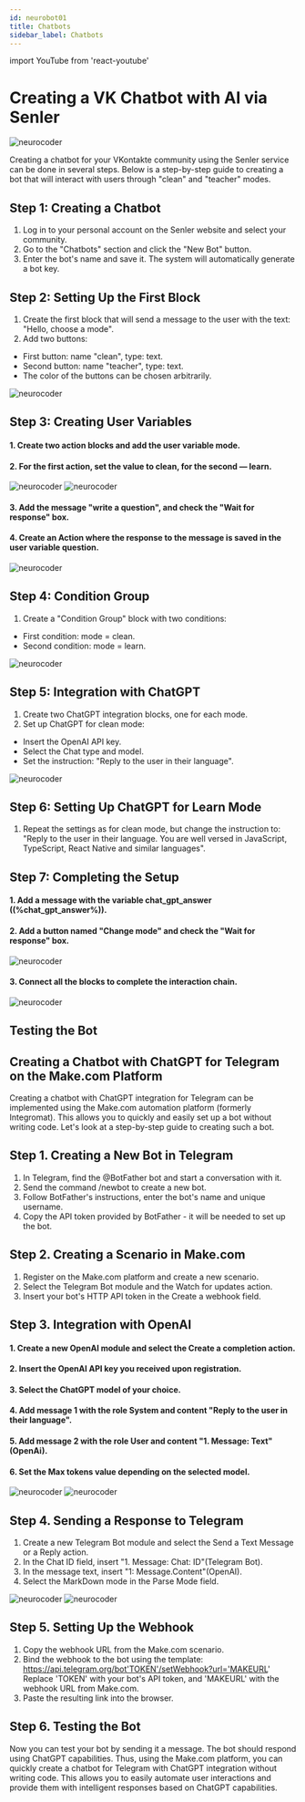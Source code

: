 ```yaml
---
id: neurobot01
title: Chatbots
sidebar_label: Chatbots
---
```


import YouTube from 'react-youtube'

# Creating a VK Chatbot with AI via Senler

![neurocoder](/img/neurobots/neuro1.png)

Creating a chatbot for your VKontakte community using the Senler service can be done in several steps. Below is a step-by-step guide to creating a bot that will interact with users through "clean" and "teacher" modes.

<YouTube videoId='xpEy-Llex5k' />

## Step 1: Creating a Chatbot

1. Log in to your personal account on the Senler website and select your community.
2. Go to the "Chatbots" section and click the "New Bot" button.
3. Enter the bot's name and save it. The system will automatically generate a bot key.

## Step 2: Setting Up the First Block

1. Create the first block that will send a message to the user with the text: "Hello, choose a mode".
2. Add two buttons:
- First button: name "clean", type: text.
- Second button: name "teacher", type: text.
- The color of the buttons can be chosen arbitrarily.

![neurocoder](/img/neurobots/image1.1.png)

## Step 3: Creating User Variables

#### 1. Create two action blocks and add the user variable mode.
#### 2. For the first action, set the value to clean, for the second — learn.
![neurocoder](/img/neurobots/image1.21.png)
![neurocoder](/img/neurobots/image1.22.png)

#### 3. Add the message "write a question", and check the "Wait for response" box.
#### 4. Create an Action where the response to the message is saved in the user variable question.
![neurocoder](/img/neurobots/image1.3.png)

## Step 4: Condition Group

1. Create a "Condition Group" block with two conditions:
- First condition: mode = clean.
- Second condition: mode = learn.

![neurocoder](/img/neurobots/image1.4.png)

## Step 5: Integration with ChatGPT

1. Create two ChatGPT integration blocks, one for each mode.
2. Set up ChatGPT for clean mode:
- Insert the OpenAI API key.
- Select the Chat type and model.
- Set the instruction: "Reply to the user in their language".

![neurocoder](/img/neurobots/image1.5.png)

## Step 6: Setting Up ChatGPT for Learn Mode

1. Repeat the settings as for clean mode, but change the instruction to: "Reply to the user in their language. You are well versed in JavaScript, TypeScript, React Native and similar languages".

## Step 7: Completing the Setup

#### 1. Add a message with the variable chat_gpt_answer ((%chat_gpt_answer%)).
#### 2. Add a button named "Change mode" and check the "Wait for response" box.
![neurocoder](/img/neurobots/image1.6.png)
#### 3. Connect all the blocks to complete the interaction chain.
![neurocoder](/img/neurobots/image1.7.png)

## Testing the Bot

## Creating a Chatbot with ChatGPT for Telegram on the Make.com Platform

Creating a chatbot with ChatGPT integration for Telegram can be implemented using the Make.com automation platform (formerly Integromat). This allows you to quickly and easily set up a bot without writing code. Let's look at a step-by-step guide to creating such a bot.

## Step 1. Creating a New Bot in Telegram

1. In Telegram, find the @BotFather bot and start a conversation with it.
2. Send the command /newbot to create a new bot.
3. Follow BotFather's instructions, enter the bot's name and unique username.
4. Copy the API token provided by BotFather - it will be needed to set up the bot.

## Step 2. Creating a Scenario in Make.com

1. Register on the Make.com platform and create a new scenario.
2. Select the Telegram Bot module and the Watch for updates action.
3. Insert your bot's HTTP API token in the Create a webhook field.

## Step 3. Integration with OpenAI

#### 1. Create a new OpenAI module and select the Create a completion action.
#### 2. Insert the OpenAI API key you received upon registration.
#### 3. Select the ChatGPT model of your choice.
#### 4. Add message 1 with the role System and content "Reply to the user in their language".
#### 5. Add message 2 with the role User and content "1. Message: Text"(OpenAi).
#### 6. Set the Max tokens value depending on the selected model.
![neurocoder](/img/neurobots/image1.8.png)
![neurocoder](/img/neurobots/image1.9.png)

## Step 4. Sending a Response to Telegram

1. Create a new Telegram Bot module and select the Send a Text Message or a Reply action.
2. In the Chat ID field, insert "1. Message: Chat: ID"(Telegram Bot).
3. In the message text, insert "1: Message.Content"(OpenAI).
4. Select the MarkDown mode in the Parse Mode field.

![neurocoder](/img/neurobots/image1.10.png)
![neurocoder](/img/neurobots/image1.11.png)

## Step 5. Setting Up the Webhook

1. Copy the webhook URL from the Make.com scenario.
2. Bind the webhook to the bot using the template:
https://api.telegram.org/bot'TOKEN'/setWebhook?url='MAKEURL'
Replace 'TOKEN' with your bot's API token, and 'MAKEURL' with the webhook URL from Make.com.
3. Paste the resulting link into the browser.

## Step 6. Testing the Bot

Now you can test your bot by sending it a message. The bot should respond using ChatGPT capabilities. Thus, using the Make.com platform, you can quickly create a chatbot for Telegram with ChatGPT integration without writing code. This allows you to easily automate user interactions and provide them with intelligent responses based on ChatGPT capabilities.